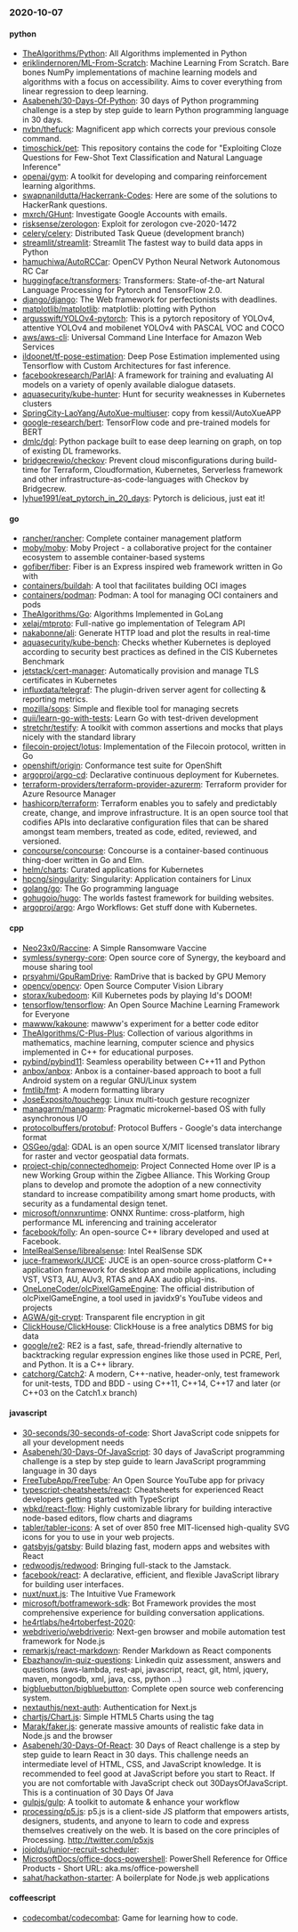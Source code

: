 ### 2020-10-07

#### python
* [TheAlgorithms/Python](https://github.com/TheAlgorithms/Python): All Algorithms implemented in Python
* [eriklindernoren/ML-From-Scratch](https://github.com/eriklindernoren/ML-From-Scratch): Machine Learning From Scratch. Bare bones NumPy implementations of machine learning models and algorithms with a focus on accessibility. Aims to cover everything from linear regression to deep learning.
* [Asabeneh/30-Days-Of-Python](https://github.com/Asabeneh/30-Days-Of-Python): 30 days of Python programming challenge is a step by step guide to learn Python programming language in 30 days.
* [nvbn/thefuck](https://github.com/nvbn/thefuck): Magnificent app which corrects your previous console command.
* [timoschick/pet](https://github.com/timoschick/pet): This repository contains the code for "Exploiting Cloze Questions for Few-Shot Text Classification and Natural Language Inference"
* [openai/gym](https://github.com/openai/gym): A toolkit for developing and comparing reinforcement learning algorithms.
* [swapnanildutta/Hackerrank-Codes](https://github.com/swapnanildutta/Hackerrank-Codes): Here are some of the solutions to HackerRank questions.
* [mxrch/GHunt](https://github.com/mxrch/GHunt):  Investigate Google Accounts with emails.
* [risksense/zerologon](https://github.com/risksense/zerologon): Exploit for zerologon cve-2020-1472
* [celery/celery](https://github.com/celery/celery): Distributed Task Queue (development branch)
* [streamlit/streamlit](https://github.com/streamlit/streamlit): Streamlit  The fastest way to build data apps in Python
* [hamuchiwa/AutoRCCar](https://github.com/hamuchiwa/AutoRCCar): OpenCV Python Neural Network Autonomous RC Car
* [huggingface/transformers](https://github.com/huggingface/transformers): Transformers: State-of-the-art Natural Language Processing for Pytorch and TensorFlow 2.0.
* [django/django](https://github.com/django/django): The Web framework for perfectionists with deadlines.
* [matplotlib/matplotlib](https://github.com/matplotlib/matplotlib): matplotlib: plotting with Python
* [argusswift/YOLOv4-pytorch](https://github.com/argusswift/YOLOv4-pytorch): This is a pytorch repository of YOLOv4, attentive YOLOv4 and mobilenet YOLOv4 with PASCAL VOC and COCO
* [aws/aws-cli](https://github.com/aws/aws-cli): Universal Command Line Interface for Amazon Web Services
* [ildoonet/tf-pose-estimation](https://github.com/ildoonet/tf-pose-estimation): Deep Pose Estimation implemented using Tensorflow with Custom Architectures for fast inference.
* [facebookresearch/ParlAI](https://github.com/facebookresearch/ParlAI): A framework for training and evaluating AI models on a variety of openly available dialogue datasets.
* [aquasecurity/kube-hunter](https://github.com/aquasecurity/kube-hunter): Hunt for security weaknesses in Kubernetes clusters
* [SpringCity-LaoYang/AutoXue-multiuser](https://github.com/SpringCity-LaoYang/AutoXue-multiuser): copy from kessil/AutoXueAPP
* [google-research/bert](https://github.com/google-research/bert): TensorFlow code and pre-trained models for BERT
* [dmlc/dgl](https://github.com/dmlc/dgl): Python package built to ease deep learning on graph, on top of existing DL frameworks.
* [bridgecrewio/checkov](https://github.com/bridgecrewio/checkov): Prevent cloud misconfigurations during build-time for Terraform, Cloudformation, Kubernetes, Serverless framework and other infrastructure-as-code-languages with Checkov by Bridgecrew.
* [lyhue1991/eat_pytorch_in_20_days](https://github.com/lyhue1991/eat_pytorch_in_20_days): Pytorch is delicious, just eat it! 

#### go
* [rancher/rancher](https://github.com/rancher/rancher): Complete container management platform
* [moby/moby](https://github.com/moby/moby): Moby Project - a collaborative project for the container ecosystem to assemble container-based systems
* [gofiber/fiber](https://github.com/gofiber/fiber):  Fiber is an Express inspired web framework written in Go with 
* [containers/buildah](https://github.com/containers/buildah): A tool that facilitates building OCI images
* [containers/podman](https://github.com/containers/podman): Podman: A tool for managing OCI containers and pods
* [TheAlgorithms/Go](https://github.com/TheAlgorithms/Go): Algorithms Implemented in GoLang
* [xelaj/mtproto](https://github.com/xelaj/mtproto): Full-native go implementation of Telegram API
* [nakabonne/ali](https://github.com/nakabonne/ali): Generate HTTP load and plot the results in real-time
* [aquasecurity/kube-bench](https://github.com/aquasecurity/kube-bench): Checks whether Kubernetes is deployed according to security best practices as defined in the CIS Kubernetes Benchmark
* [jetstack/cert-manager](https://github.com/jetstack/cert-manager): Automatically provision and manage TLS certificates in Kubernetes
* [influxdata/telegraf](https://github.com/influxdata/telegraf): The plugin-driven server agent for collecting & reporting metrics.
* [mozilla/sops](https://github.com/mozilla/sops): Simple and flexible tool for managing secrets
* [quii/learn-go-with-tests](https://github.com/quii/learn-go-with-tests): Learn Go with test-driven development
* [stretchr/testify](https://github.com/stretchr/testify): A toolkit with common assertions and mocks that plays nicely with the standard library
* [filecoin-project/lotus](https://github.com/filecoin-project/lotus): Implementation of the Filecoin protocol, written in Go
* [openshift/origin](https://github.com/openshift/origin): Conformance test suite for OpenShift
* [argoproj/argo-cd](https://github.com/argoproj/argo-cd): Declarative continuous deployment for Kubernetes.
* [terraform-providers/terraform-provider-azurerm](https://github.com/terraform-providers/terraform-provider-azurerm): Terraform provider for Azure Resource Manager
* [hashicorp/terraform](https://github.com/hashicorp/terraform): Terraform enables you to safely and predictably create, change, and improve infrastructure. It is an open source tool that codifies APIs into declarative configuration files that can be shared amongst team members, treated as code, edited, reviewed, and versioned.
* [concourse/concourse](https://github.com/concourse/concourse): Concourse is a container-based continuous thing-doer written in Go and Elm.
* [helm/charts](https://github.com/helm/charts): Curated applications for Kubernetes
* [hpcng/singularity](https://github.com/hpcng/singularity): Singularity: Application containers for Linux
* [golang/go](https://github.com/golang/go): The Go programming language
* [gohugoio/hugo](https://github.com/gohugoio/hugo): The worlds fastest framework for building websites.
* [argoproj/argo](https://github.com/argoproj/argo): Argo Workflows: Get stuff done with Kubernetes.

#### cpp
* [Neo23x0/Raccine](https://github.com/Neo23x0/Raccine): A Simple Ransomware Vaccine
* [symless/synergy-core](https://github.com/symless/synergy-core): Open source core of Synergy, the keyboard and mouse sharing tool
* [prsyahmi/GpuRamDrive](https://github.com/prsyahmi/GpuRamDrive): RamDrive that is backed by GPU Memory
* [opencv/opencv](https://github.com/opencv/opencv): Open Source Computer Vision Library
* [storax/kubedoom](https://github.com/storax/kubedoom): Kill Kubernetes pods by playing Id's DOOM!
* [tensorflow/tensorflow](https://github.com/tensorflow/tensorflow): An Open Source Machine Learning Framework for Everyone
* [mawww/kakoune](https://github.com/mawww/kakoune): mawww's experiment for a better code editor
* [TheAlgorithms/C-Plus-Plus](https://github.com/TheAlgorithms/C-Plus-Plus): Collection of various algorithms in mathematics, machine learning, computer science and physics implemented in C++ for educational purposes.
* [pybind/pybind11](https://github.com/pybind/pybind11): Seamless operability between C++11 and Python
* [anbox/anbox](https://github.com/anbox/anbox): Anbox is a container-based approach to boot a full Android system on a regular GNU/Linux system
* [fmtlib/fmt](https://github.com/fmtlib/fmt): A modern formatting library
* [JoseExposito/touchegg](https://github.com/JoseExposito/touchegg): Linux multi-touch gesture recognizer
* [managarm/managarm](https://github.com/managarm/managarm): Pragmatic microkernel-based OS with fully asynchronous I/O
* [protocolbuffers/protobuf](https://github.com/protocolbuffers/protobuf): Protocol Buffers - Google's data interchange format
* [OSGeo/gdal](https://github.com/OSGeo/gdal): GDAL is an open source X/MIT licensed translator library for raster and vector geospatial data formats.
* [project-chip/connectedhomeip](https://github.com/project-chip/connectedhomeip): Project Connected Home over IP is a new Working Group within the Zigbee Alliance. This Working Group plans to develop and promote the adoption of a new connectivity standard to increase compatibility among smart home products, with security as a fundamental design tenet.
* [microsoft/onnxruntime](https://github.com/microsoft/onnxruntime): ONNX Runtime: cross-platform, high performance ML inferencing and training accelerator
* [facebook/folly](https://github.com/facebook/folly): An open-source C++ library developed and used at Facebook.
* [IntelRealSense/librealsense](https://github.com/IntelRealSense/librealsense): Intel RealSense SDK
* [juce-framework/JUCE](https://github.com/juce-framework/JUCE): JUCE is an open-source cross-platform C++ application framework for desktop and mobile applications, including VST, VST3, AU, AUv3, RTAS and AAX audio plug-ins.
* [OneLoneCoder/olcPixelGameEngine](https://github.com/OneLoneCoder/olcPixelGameEngine): The official distribution of olcPixelGameEngine, a tool used in javidx9's YouTube videos and projects
* [AGWA/git-crypt](https://github.com/AGWA/git-crypt): Transparent file encryption in git
* [ClickHouse/ClickHouse](https://github.com/ClickHouse/ClickHouse): ClickHouse is a free analytics DBMS for big data
* [google/re2](https://github.com/google/re2): RE2 is a fast, safe, thread-friendly alternative to backtracking regular expression engines like those used in PCRE, Perl, and Python. It is a C++ library.
* [catchorg/Catch2](https://github.com/catchorg/Catch2): A modern, C++-native, header-only, test framework for unit-tests, TDD and BDD - using C++11, C++14, C++17 and later (or C++03 on the Catch1.x branch)

#### javascript
* [30-seconds/30-seconds-of-code](https://github.com/30-seconds/30-seconds-of-code): Short JavaScript code snippets for all your development needs
* [Asabeneh/30-Days-Of-JavaScript](https://github.com/Asabeneh/30-Days-Of-JavaScript): 30 days of JavaScript programming challenge is a step by step guide to learn JavaScript programming language in 30 days
* [FreeTubeApp/FreeTube](https://github.com/FreeTubeApp/FreeTube): An Open Source YouTube app for privacy
* [typescript-cheatsheets/react](https://github.com/typescript-cheatsheets/react): Cheatsheets for experienced React developers getting started with TypeScript
* [wbkd/react-flow](https://github.com/wbkd/react-flow): Highly customizable library for building interactive node-based editors, flow charts and diagrams
* [tabler/tabler-icons](https://github.com/tabler/tabler-icons): A set of over 850 free MIT-licensed high-quality SVG icons for you to use in your web projects.
* [gatsbyjs/gatsby](https://github.com/gatsbyjs/gatsby): Build blazing fast, modern apps and websites with React
* [redwoodjs/redwood](https://github.com/redwoodjs/redwood): Bringing full-stack to the Jamstack.
* [facebook/react](https://github.com/facebook/react): A declarative, efficient, and flexible JavaScript library for building user interfaces.
* [nuxt/nuxt.js](https://github.com/nuxt/nuxt.js): The Intuitive Vue Framework
* [microsoft/botframework-sdk](https://github.com/microsoft/botframework-sdk): Bot Framework provides the most comprehensive experience for building conversation applications.
* [he4rtlabs/he4rtoberfest-2020](https://github.com/he4rtlabs/he4rtoberfest-2020): 
* [webdriverio/webdriverio](https://github.com/webdriverio/webdriverio): Next-gen browser and mobile automation test framework for Node.js
* [remarkjs/react-markdown](https://github.com/remarkjs/react-markdown): Render Markdown as React components
* [Ebazhanov/in-quiz-questions](https://github.com/Ebazhanov/in-quiz-questions): Linkedin quiz assessment, answers and questions (aws-lambda, rest-api, javascript, react, git, html, jquery, maven, mongodb, xml, java, css, python ...)   
* [bigbluebutton/bigbluebutton](https://github.com/bigbluebutton/bigbluebutton): Complete open source web conferencing system.
* [nextauthjs/next-auth](https://github.com/nextauthjs/next-auth): Authentication for Next.js
* [chartjs/Chart.js](https://github.com/chartjs/Chart.js): Simple HTML5 Charts using the <canvas> tag
* [Marak/faker.js](https://github.com/Marak/faker.js): generate massive amounts of realistic fake data in Node.js and the browser
* [Asabeneh/30-Days-Of-React](https://github.com/Asabeneh/30-Days-Of-React): 30 Days of React challenge is a step by step guide to learn React in 30 days. This challenge needs an intermediate level of HTML, CSS, and JavaScript knowledge. It is recommended to feel good at JavaScript before you start to React. If you are not comfortable with JavaScript check out 30DaysOfJavaScript. This is a continuation of 30 Days Of Java
* [gulpjs/gulp](https://github.com/gulpjs/gulp): A toolkit to automate & enhance your workflow
* [processing/p5.js](https://github.com/processing/p5.js): p5.js is a client-side JS platform that empowers artists, designers, students, and anyone to learn to code and express themselves creatively on the web. It is based on the core principles of Processing. http://twitter.com/p5xjs 
* [jojoldu/junior-recruit-scheduler](https://github.com/jojoldu/junior-recruit-scheduler):    
* [MicrosoftDocs/office-docs-powershell](https://github.com/MicrosoftDocs/office-docs-powershell): PowerShell Reference for Office Products - Short URL: aka.ms/office-powershell
* [sahat/hackathon-starter](https://github.com/sahat/hackathon-starter): A boilerplate for Node.js web applications

#### coffeescript
* [codecombat/codecombat](https://github.com/codecombat/codecombat): Game for learning how to code.

